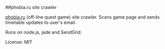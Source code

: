 ##phobia.ru site crawler

[phobia.ru](http://phobia.ru/) (off-line quest game) site crawler. Scans game page and sends timetable updates to user's email.

Runs on node.js, jade and SendGrid.

License: MIT